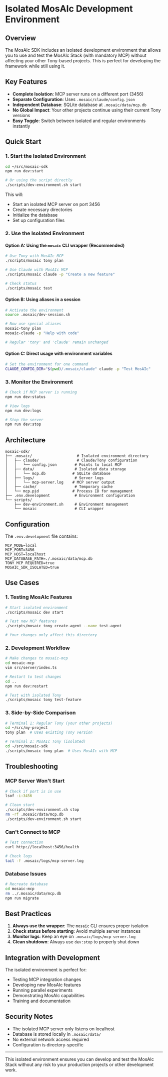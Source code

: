 # Isolated MosAIc Development Environment

## Overview

The MosAIc SDK includes an isolated development environment that allows you to use and test the MosAIc Stack (with mandatory MCP) without affecting your other Tony-based projects. This is perfect for developing the framework while still using it.

## Key Features

- **Complete Isolation**: MCP server runs on a different port (3456)
- **Separate Configuration**: Uses `.mosaic/claude/config.json`
- **Independent Database**: SQLite database at `.mosaic/data/mcp.db`
- **No Global Impact**: Your other projects continue using their current Tony versions
- **Easy Toggle**: Switch between isolated and regular environments instantly

## Quick Start

### 1. Start the Isolated Environment

```bash
cd ~/src/mosaic-sdk
npm run dev:start

# Or using the script directly
./scripts/dev-environment.sh start
```

This will:
- Start an isolated MCP server on port 3456
- Create necessary directories
- Initialize the database
- Set up configuration files

### 2. Use the Isolated Environment

#### Option A: Using the `mosaic` CLI wrapper (Recommended)

```bash
# Use Tony with MosAIc MCP
./scripts/mosaic tony plan

# Use Claude with MosAIc MCP
./scripts/mosaic claude -p "Create a new feature"

# Check status
./scripts/mosaic test
```

#### Option B: Using aliases in a session

```bash
# Activate the environment
source .mosaic/dev-session.sh

# Now use special aliases
mosaic-tony plan
mosaic-claude -p "Help with code"

# Regular 'tony' and 'claude' remain unchanged
```

#### Option C: Direct usage with environment variables

```bash
# Set the environment for one command
CLAUDE_CONFIG_DIR="$(pwd)/.mosaic/claude" claude -p "Test MosAIc"
```

### 3. Monitor the Environment

```bash
# Check if MCP server is running
npm run dev:status

# View logs
npm run dev:logs

# Stop the server
npm run dev:stop
```

## Architecture

```
mosaic-sdk/
├── .mosaic/                    # Isolated environment directory
│   ├── claude/                 # Claude/Tony configuration
│   │   └── config.json        # Points to local MCP
│   ├── data/                  # Isolated data storage
│   │   └── mcp.db            # SQLite database
│   ├── logs/                  # Server logs
│   │   └── mcp-server.log    # MCP server output
│   ├── cache/                 # Temporary cache
│   └── mcp.pid               # Process ID for management
├── .env.development           # Environment configuration
└── scripts/
    ├── dev-environment.sh     # Environment management
    └── mosaic                 # CLI wrapper
```

## Configuration

The `.env.development` file contains:

```env
MCP_MODE=local
MCP_PORT=3456
MCP_HOST=localhost
MCP_DATABASE_PATH=./.mosaic/data/mcp.db
TONY_MCP_REQUIRED=true
MOSAIC_SDK_ISOLATED=true
```

## Use Cases

### 1. Testing MosAIc Features

```bash
# Start isolated environment
./scripts/mosaic dev start

# Test new MCP features
./scripts/mosaic tony create-agent --name test-agent

# Your changes only affect this directory
```

### 2. Development Workflow

```bash
# Make changes to mosaic-mcp
cd mosaic-mcp
vim src/server/index.ts

# Restart to test changes
cd ..
npm run dev:restart

# Test with isolated Tony
./scripts/mosaic tony test-feature
```

### 3. Side-by-Side Comparison

```bash
# Terminal 1: Regular Tony (your other projects)
cd ~/src/my-project
tony plan  # Uses existing Tony version

# Terminal 2: MosAIc Tony (isolated)
cd ~/src/mosaic-sdk
./scripts/mosaic tony plan  # Uses MosAIc with MCP
```

## Troubleshooting

### MCP Server Won't Start

```bash
# Check if port is in use
lsof -i:3456

# Clean start
./scripts/dev-environment.sh stop
rm -rf .mosaic/data/mcp.db
./scripts/dev-environment.sh start
```

### Can't Connect to MCP

```bash
# Test connection
curl http://localhost:3456/health

# Check logs
tail -f .mosaic/logs/mcp-server.log
```

### Database Issues

```bash
# Recreate database
cd mosaic-mcp
rm ../.mosaic/data/mcp.db
npm run migrate
```

## Best Practices

1. **Always use the wrapper**: The `mosaic` CLI ensures proper isolation
2. **Check status before starting**: Avoid multiple server instances
3. **Monitor logs**: Keep an eye on `.mosaic/logs/mcp-server.log`
4. **Clean shutdown**: Always use `dev:stop` to properly shut down

## Integration with Development

The isolated environment is perfect for:

- Testing MCP integration changes
- Developing new MosAIc features
- Running parallel experiments
- Demonstrating MosAIc capabilities
- Training and documentation

## Security Notes

- The isolated MCP server only listens on localhost
- Database is stored locally in `.mosaic/data/`
- No external network access required
- Configuration is directory-specific

---

This isolated environment ensures you can develop and test the MosAIc Stack without any risk to your production projects or other development work.